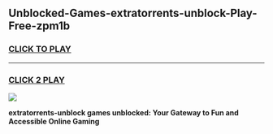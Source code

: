 
## Unblocked-Games-extratorrents-unblock-Play-Free-zpm1b
<h3>
<a href="https://premium76.site?title=extratorrents-unblock&ref=20M">CLICK TO PLAY</a></h3>
<hr>

<h3>
<a href="https://premium76.site?title=extratorrents-unblock&ref=20M">CLICK 2 PLAY</a>
  
</h3>

<a href="https://premium76.site?title=extratorrents-unblock&ref=19M"><img src="https://clearcache.store/games.png"></a>


**extratorrents-unblock games unblocked: Your Gateway to Fun and Accessible Online Gaming**
